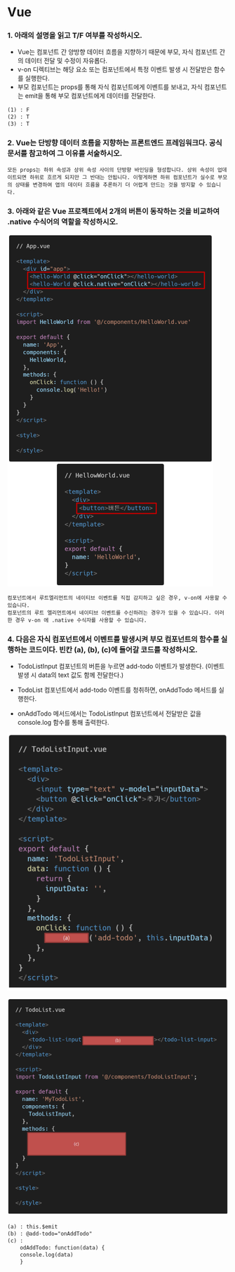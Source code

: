 # Vue

### 1. 아래의 설명을 읽고 T/F 여부를 작성하시오. 

- Vue는 컴포넌트 간 양방향 데이터 흐름을 지향하기 때문에 부모, 자식 컴포넌트 간의 데이터 전달 및 수정이 자유롭다. 
- v-on 디렉티브는 해당 요소 또는 컴포넌트에서 특정 이벤트 발생 시 전달받은 함수를 실행한다. 
- 부모 컴포넌트는 props를 통해 자식 컴포넌트에게 이벤트를 보내고, 자식 컴포넌트는 emit을 통해 부모 컴포넌트에게 데이터를 전달한다. 

```
(1) : F
(2) : T
(3) : T
```



### 2. Vue는 단방향 데이터 흐름을 지향하는 프론트엔드 프레임워크다. 공식문서를 참고하여 그 이유를 서술하시오.

```
모든 props는 하위 속성과 상위 속성 사이의 단방향 바인딩을 형성합니다. 상위 속성이 업데이트되면 하위로 흐르게 되지만 그 반대는 안됩니다. 이렇게하면 하위 컴포넌트가 실수로 부모의 상태를 변경하여 앱의 데이터 흐름을 추론하기 더 어렵게 만드는 것을 방지할 수 있습니다.
```



### 3. 아래와 같은 Vue 프로젝트에서 2개의 버튼이 동작하는 것을 비교하여 .native 수식어의 역할을 작성하시오.

![image-20211109173457930](homework.assets/image-20211109173457930.png)

```
컴포넌트에서 루트엘리먼트의 네이티브 이벤트를 직접 감지하고 싶은 경우, v-on에 사용할 수 있습니다.
컴포넌트의 루트 엘리먼트에서 네이티브 이벤트를 수신하려는 경우가 있을 수 있습니다. 이러한 경우 v-on 에 .native 수식자를 사용할 수 있습니다.
```



### 4. 다음은 자식 컴포넌트에서 이벤트를 발생시켜 부모 컴포넌트의 함수를 실행하는 코드이다. 빈칸 (a), (b), (c)에 들어갈 코드를 작성하시오. 

- TodoListInput 컴포넌트의 버튼을 누르면 add-todo 이벤트가 발생한다. (이벤트 발생 시 data의 text 값도 함께 전달한다.) 

- TodoList 컴포넌트에서 add-todo 이벤트를 청취하면, onAddTodo 메서드를 실행한다.

- onAddTodo 메서드에서는 TodoListInput 컴포넌트에서 전달받은 값을 console.log 함수를 통해 출력한다.

![image-20211109173848384](homework.assets/image-20211109173848384.png)

![image-20211109173904344](homework.assets/image-20211109173904344.png)

```
(a) : this.$emit
(b) : @add-todo="onAddTodo"
(c) : 
    odAddTodo: function(data) {
    console.log(data)
    }
```

